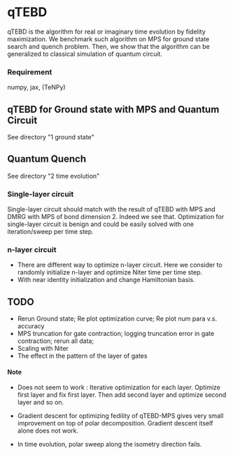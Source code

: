 # qTEBD

qTEBD is the algorithm for real or imaginary time evolution by fidelity maximization. We benchmark such algorithm on MPS for ground state search and quench problem. Then, we show that the algorithm can be generalized to classical simulation of quantum circuit.


### Requirement

numpy, jax, (TeNPy)


## qTEBD for Ground state with MPS and Quantum Circuit

See directory "1 ground state"

## Quantum Quench

See directory "2 time evolution"

### Single-layer circuit

Single-layer circuit should match with the result of qTEBD with MPS and DMRG with MPS of bond dimension 2. Indeed we see that. Optimization for single-layer circuit is benign and could be easily solved with one iteration/sweep per time step.

### n-layer circuit

* There are different way to optimize n-layer circuit. Here we consider to randomly initialize n-layer and optimize Niter time per time step.
* With near identity initialization and change Hamiltonian basis.


## TODO
* Rerun Ground state; Re plot optimization curve; Re plot num para v.s. accuracy
* MPS truncation for gate contraction; logging truncation error in gate contraction; rerun all data;
* Scaling with Niter
* The effect in the pattern of the layer of gates

#### Note
* Does not seem to work : Iterative optimization for each layer. Optimize first layer and fix first layer. Then add second layer and optimize second layer and so on.
* Gradient descent for optimizing fedility of qTEBD-MPS gives very small improvement on top of polar decomposition. Gradient descent itself alone does not work.

* In time evolution, polar sweep along the isometry direction fails.


